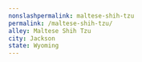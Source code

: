 ```yaml
---
﻿nonslashpermalink: maltese-shih-tzu
permalink: /maltese-shih-tzu/
alley: Maltese Shih Tzu
city: Jackson
state: Wyoming
---
```

